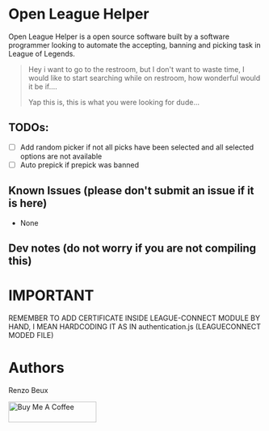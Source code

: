 # Open League Helper

Open League Helper is a open source software built by a software programmer looking to automate the accepting, banning and picking task in League of Legends.

> Hey i want to go to the restroom, but I don't want to waste time, I would like to start searching while on restroom, how wonderful would it be if....
>
> Yap this is, this is what you were looking for dude...

## TODOs:

-   [ ] Add random picker if not all picks have been selected and all selected options are not available
-   [ ] Auto prepick if prepick was banned

## Known Issues (please don't submit an issue if it is here)

-   None

## Dev notes (do not worry if you are not compiling this)

# IMPORTANT

REMEMBER TO ADD CERTIFICATE INSIDE LEAGUE-CONNECT MODULE
BY HAND, I MEAN HARDCODING IT AS IN authentication.js (LEAGUECONNECT MODED FILE)

# Authors

Renzo Beux

<a href="https://www.buymeacoffee.com/renzobeux" target="_blank"><img src="https://cdn.buymeacoffee.com/buttons/default-orange.png" alt="Buy Me A Coffee" height="41" width="174"></a>
